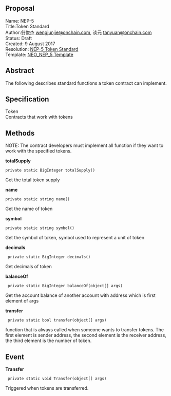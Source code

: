 ## Proposal
Name: NEP-5<br/>
Title:Token Standard<br/>
Author:翁俊杰 <wengjunjie@onchain.com>, 谈元 <tanyuan@onchain.com><br/>
Status: Draft<br/>
Created: 9 August 2017<br/>
Resolution: <a href="https://github.com/neo-project/proposals/pull/1"> NEP-5 Token Standard</a><br/>
Template:  <a href="https://github.com/tanZiWen/neo/wiki/NEO_NEP_5">NEO_NEP_5 Template</a><br/>
<h2> Abstract </h2>
<p>The following describes standard functions a token contract can implement.</p>
<h2> Specification </h2>
Token<br/>
Contracts that work with tokens
<h2> Methods </h2>
<p>NOTE: The contract developers must implement all function if they want to work with the specified tokens. </p>
<p><strong> totalSupply </strong></p>
<pre><code>private static BigInteger totalSupply()</pre></code>
<p>Get the total token supply</p>

<p><strong> name </strong></p>
<pre><code>private static string name()</pre></code>
<p>Get the name of token</p>

<p><strong> symbol </strong></p>
<pre><code>private static string symbol()</pre></code>
<p>Get the symbol of token, symbol used to represent a unit of token</p>

<p><strong> decimals </strong></p>
<pre><code> private static BigInteger decimals()</pre></code>
<p>Get decimals of token</p>

<p><strong> balanceOf </strong></p>
<pre><code> private static BigInteger balanceOf(object[] args) </pre></code>
<p>Get the account balance of another account with address which is first element of args </p>

<p><strong> transfer </strong></p>
<pre><code> private static bool transfer(object[] args) </pre></code>
<p>function that is always called when someone wants to transfer tokens. The first element is sender address, the second element is the receiver address, the third element is the number of token. </p>

<h2> Event </h2>
<p><strong> Transfer </strong></p>
<pre><code> private static void Transfer(object[] args)</pre></code>
<p>Triggered when tokens are transferred.</p>